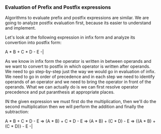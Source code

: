 ### Evaluation of Prefix and Postfix expressions

Algorithms to evaluate prefix and postfix expressions are similar. We are going to analyze postfix evaluation first, because its easier to understand and implement. 

Let's look at the following expression in infix form and analyze its convertion into postfix form:

A * B + C * D - E
-|

As we know in infix form the operator is written in between operands and we want to convert to postfix in which operator is written after operands. We need to go step-by-step just the way we would go in evaluation of infix. We need to go in order of precedence and in each step we need to identify operands of an operator and we need to bring the operator in front of the operands. What we can actually do is we can first resolve operator precedence and put paranthesis at appropriate places. 

IN the given expression we must first do the multiplication, then we'll do the second multiplication then we will perform the addition and finally the subtraction:

A * B + C * D - E ⇒ (A * B) + C * D - E ⇒ (A * B) + (C * D) - E ⇒ {(A * B) + (C * D)} - E
-|

